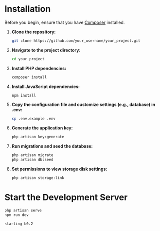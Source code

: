 # Installation

Before you begin, ensure that you have [Composer](https://getcomposer.org/) installed.

1. **Clone the repository:**
    ```bash
    git clone https://github.com/your_username/your_project.git
    ```

2. **Navigate to the project directory:**
    ```bash
    cd your_project
    ```

3. **Install PHP dependencies:**
    ```bash
    composer install
    ```

4. **Install JavaScript dependencies:**
    ```bash
    npm install
    ```

5. **Copy the configuration file and customize settings (e.g., database) in .env:**
    ```bash
    cp .env.example .env
    ```

6. **Generate the application key:**
    ```bash
    php artisan key:generate
    ```

7. **Run migrations and seed the database:**
    ```bash
    php artisan migrate
    php artisan db:seed
    ```

8. **Set permissions to view storage disk settings:**
    ```bash
    php artisan storage:link
    ```

# Start the Development Server

```bash
php artisan serve
npm run dev

starting b0.2
